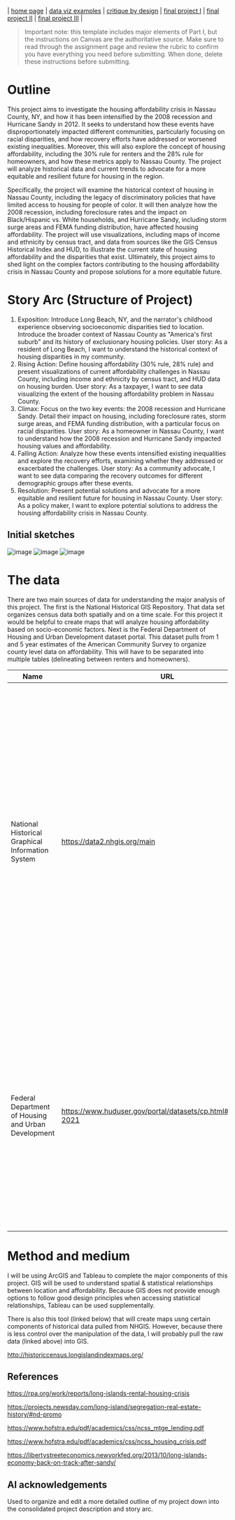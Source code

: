 | [home page](https://cmustudent.github.io/tswd-portfolio-templates/) | [data viz examples](dataviz-examples) | [critique by design](critique-by-design) | [final project I](final-project-part-one) | [final project II](final-project-part-two) | [final project III](final-project-part-three) |


> Important note: this template includes major elements of Part I, but the instructions on Canvas are the authoritative source.  Make sure to read through the assignment page and review the rubric to confirm you have everything you need before submitting.  When done, delete these instructions before submitting.
 
# Outline

This project aims to investigate the housing affordability crisis in Nassau County, NY, and how it has been intensified by the 2008 recession and Hurricane Sandy in 2012. It seeks to understand how these events have disproportionately impacted different communities, particularly focusing on racial disparities, and how recovery efforts have addressed or worsened existing inequalities. Moreover, this will also explore the concept of housing affordability, including the 30% rule for renters and the 28% rule for homeowners, and how these metrics apply to Nassau County. The project will analyze historical data and current trends to advocate for a more equitable and resilient future for housing in the region.

Specifically, the project will examine the historical context of housing in Nassau County, including the legacy of discriminatory policies that have limited access to housing for people of color. It will then analyze how the 2008 recession, including foreclosure rates and the impact on Black/Hispanic vs. White households, and Hurricane Sandy, including storm surge areas and FEMA funding distribution, have affected housing affordability. The project will use visualizations, including maps of income and ethnicity by census tract, and data from sources like the GIS Census Historical Index and HUD, to illustrate the current state of housing affordability and the disparities that exist. Ultimately, this project aims to shed light on the complex factors contributing to the housing affordability crisis in Nassau County and propose solutions for a more equitable future.

# Story Arc (Structure of Project) 

1.	Exposition: Introduce Long Beach, NY, and the narrator's childhood experience observing socioeconomic disparities tied to location. Introduce the broader context of Nassau County as "America's first suburb" and its history of exclusionary housing policies. User story: As a resident of Long Beach, I want to understand the historical context of housing disparities in my community.
2.	Rising Action: Define housing affordability (30% rule, 28% rule) and present visualizations of current affordability challenges in Nassau County, including income and ethnicity by census tract, and HUD data on housing burden. User story: As a taxpayer, I want to see data visualizing the extent of the housing affordability problem in Nassau County.
3.	Climax: Focus on the two key events: the 2008 recession and Hurricane Sandy. Detail their impact on housing, including foreclosure rates, storm surge areas, and FEMA funding distribution, with a particular focus on racial disparities. User story: As a homeowner in Nassau County, I want to understand how the 2008 recession and Hurricane Sandy impacted housing values and affordability.
4.	Falling Action: Analyze how these events intensified existing inequalities and explore the recovery efforts, examining whether they addressed or exacerbated the challenges. User story: As a community advocate, I want to see data comparing the recovery outcomes for different demographic groups after these events.
5.	Resolution: Present potential solutions and advocate for a more equitable and resilient future for housing in Nassau County. User story: As a policy maker, I want to explore potential solutions to address the housing affordability crisis in Nassau County.

## Initial sketches
![image](https://github.com/user-attachments/assets/c90f2e5d-0bea-4bab-86d9-728d0e3cdbe2)
![image](https://github.com/user-attachments/assets/61ef5864-59b3-4456-bf29-d1e144607ba8)
![image](https://github.com/user-attachments/assets/5b6fecfe-fd30-41bb-9f44-944bd9cb27e6)


# The data

There are two main sources of data for understanding the major analysis of this project. The first is the National Historical GIS Repository. That data set organizes census data both spatially and on a time scale. For this project it would be helpful to create maps that will analyze housing affordability based on socio-economic factors. Next is the Federal Department of Housing and Urban Development dataset portal. This dataset pulls from 1 and 5 year estimates of the American Community Survey to organize county level data on affordability. This will have to be separated into multiple tables (delineating between renters and homeowners). 


| Name | URL | Description |
|------|-----|-------------|
|National Historical Graphical Information System | https://data2.nhgis.org/main  | The first is the National Historical GIS Repository. That data set organizes census data both spatially and on a time scale. For this project it would be helpful to create maps that will analyze housing affordability based on socio-economic factors. This data is publically available through the first link; However it needed to be filtered to get the correct information which I attached in the second link. |
|Federal Department of Housing and Urban Development | https://www.huduser.gov/portal/datasets/cp.html#query_2006-2021  | The Federal Department of Housing and Urban Development dataset portal. This dataset pulls from 1 and 5 year estimates of the American Community Survey to organize county level data on affordability. This will have to be separated into multiple tables (delineating between renters and homeowners). |

# Method and medium
I will be using ArcGIS and Tableau to complete the major components of this project. GIS will be used to understand spatial & statistical relationships between location and affordability. Because GIS does not provide enough options to follow good design principles when accessing statistical relationships, Tableau can be used supplementally. 

There is also this tool (linked below) that will create maps usng certain components of historical data pulled from NHGIS. However, because there is less control over the manipulation of the data, I will probably pull the raw data (linked above) into GIS. 

http://historiccensus.longislandindexmaps.org/

## References
https://rpa.org/work/reports/long-islands-rental-housing-crisis

https://projects.newsday.com/long-island/segregation-real-estate-history/#nd-promo

https://www.hofstra.edu/pdf/academics/css/ncss_mtge_lending.pdf

https://www.hofstra.edu/pdf/academics/css/ncss_housing_crisis.pdf 

https://libertystreeteconomics.newyorkfed.org/2013/10/long-islands-economy-back-on-track-after-sandy/ 
## AI acknowledgements
Used to organize and edit a more detailed outline of my project down into the consolidated project description and story arc. 
